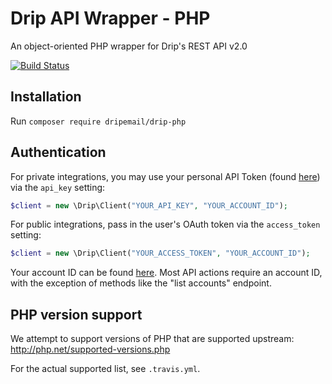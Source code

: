 # Drip API Wrapper - PHP

An object-oriented PHP wrapper for Drip's REST API v2.0

[![Build Status](https://travis-ci.org/DripEmail/drip-php.svg?branch=master)](https://travis-ci.org/DripEmail/drip-php)

## Installation

Run `composer require dripemail/drip-php`

## Authentication

For private integrations, you may use your personal API Token (found
[here](https://www.getdrip.com/user/edit)) via the `api_key` setting:

```php
$client = new \Drip\Client("YOUR_API_KEY", "YOUR_ACCOUNT_ID");
```

For public integrations, pass in the user's OAuth token via the `access_token`
setting:

```php
$client = new \Drip\Client("YOUR_ACCESS_TOKEN", "YOUR_ACCOUNT_ID");
```

Your account ID can be found [here](https://www.getdrip.com/settings/site).
Most API actions require an account ID, with the exception of methods like
the "list accounts" endpoint.


## PHP version support

We attempt to support versions of PHP that are supported upstream: http://php.net/supported-versions.php

For the actual supported list, see `.travis.yml`.